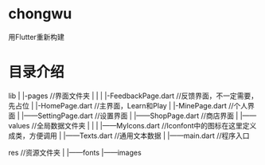 # chongwu

用Flutter重新构建

# 目录介绍

  lib
  |
  |-pages         //界面文件夹
  |   |
  |   |-FeedbackPage.dart    //反馈界面，不一定需要，先占位
  |   |-HomePage.dart        //主界面，Learn和Play
  |   |-MinePage.dart        //个人界面
  |   |——SettingPage.dart     //设置界面
  |   |——ShopPage.dart        //商店界面
  |
  |——values       //全局数据文件夹
  |   |
  |   |——MyIcons.dart         //Iconfont中的图标在这里定义成类，方便调用
  |   |——Texts.dart           //通用文本数据
  |
  |——main.dart    //程序入口
  
  
  
  res             //资源文件夹
  |
  |——fonts
  |——images
